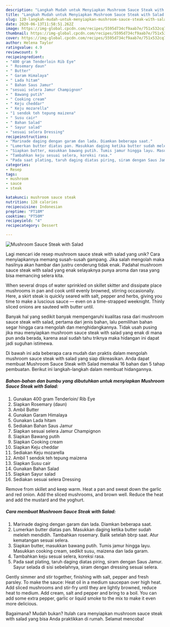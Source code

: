 ```yaml
---
description: "Langkah Mudah untuk Menyiapkan Mushroom Sauce Steak with Salad yang Enak"
title: "Langkah Mudah untuk Menyiapkan Mushroom Sauce Steak with Salad yang Enak"
slug: 120-langkah-mudah-untuk-menyiapkan-mushroom-sauce-steak-with-salad-yang-enak
date: 2020-06-13T11:58:51.262Z
image: https://img-global.cpcdn.com/recipes/5595d734cf9aab7e/751x532cq70/mushroom-sauce-steak-with-salad-foto-resep-utama.jpg
thumbnail: https://img-global.cpcdn.com/recipes/5595d734cf9aab7e/751x532cq70/mushroom-sauce-steak-with-salad-foto-resep-utama.jpg
cover: https://img-global.cpcdn.com/recipes/5595d734cf9aab7e/751x532cq70/mushroom-sauce-steak-with-salad-foto-resep-utama.jpg
author: Helena Taylor
ratingvalue: 4.9
reviewcount: 9
recipeingredient:
- "400 gram Tenderloin Rib Eye"
- " Rosemary daun"
- " Butter"
- " Garam Himalaya"
- " Lada hitam"
- " Bahan Saus Jamur"
- "sesuai selera Jamur Champignon"
- " Bawang putih"
- " Cooking cream"
- " Keju cheddar"
- " Keju mozarella"
- "1 sendok teh tepung maizena"
- " Susu cair"
- " Bahan Salad"
- " Sayur salad"
- "sesuai selera Dressing"
recipeinstructions:
- "Marinade daging dengan garam dan lada. Diamkan beberapa saat."
- "Lumerkan butter diatas pan. Masukkan daging ketika butter sudah meleleh mendidih. Tambahkan rosemary. Balik setelah bbrp saat. Atur kematangan sesuai selera."
- "Siapkan butter, masukkan bawang putih. Tumis jamur hingga layu. Masukkan cooking cream, sedikit susu, maizena dan lada garam."
- "Tambahkan keju sesuai selera, koreksi rasa."
- "Pada saat plating, taruh daging diatas piring, siram dengan Saus Jamur. Sayur selada di sisi sebelahnya, siram dengan dressing sesuai selera."
categories:
- Resep
tags:
- mushroom
- sauce
- steak

katakunci: mushroom sauce steak 
nutrition: 128 calories
recipecuisine: Indonesian
preptime: "PT18M"
cooktime: "PT50M"
recipeyield: "4"
recipecategory: Dessert

---
```



![Mushroom Sauce Steak with Salad](https://img-global.cpcdn.com/recipes/5595d734cf9aab7e/751x532cq70/mushroom-sauce-steak-with-salad-foto-resep-utama.jpg)

Lagi mencari ide resep mushroom sauce steak with salad yang unik? Cara menyiapkannya memang susah-susah gampang. Jika salah mengolah maka hasilnya akan hambar dan justru cenderung tidak enak. Padahal mushroom sauce steak with salad yang enak selayaknya punya aroma dan rasa yang bisa memancing selera kita.

When several drops of water sprinkled on skillet skitter and dissipate place mushrooms in pan and cook until evenly browned, stirring occasionally. Here, a skirt steak is quickly seared with salt, pepper and herbs, giving you time to make a luscious sauce — even on a time-strapped weeknight. Thinly sliced onions are sauteed with butter until.

Banyak hal yang sedikit banyak mempengaruhi kualitas rasa dari mushroom sauce steak with salad, pertama dari jenis bahan, lalu pemilihan bahan segar hingga cara mengolah dan menghidangkannya. Tidak usah pusing jika mau menyiapkan mushroom sauce steak with salad yang enak di mana pun anda berada, karena asal sudah tahu triknya maka hidangan ini dapat jadi suguhan istimewa.


Di bawah ini ada beberapa cara mudah dan praktis dalam mengolah mushroom sauce steak with salad yang siap dikreasikan. Anda dapat membuat Mushroom Sauce Steak with Salad memakai 16 bahan dan 5 tahap pembuatan. Berikut ini langkah-langkah dalam membuat hidangannya.

<!--inarticleads1-->

##### Bahan-bahan dan bumbu yang dibutuhkan untuk menyiapkan Mushroom Sauce Steak with Salad:

1. Gunakan 400 gram Tenderloin/ Rib Eye
1. Siapkan  Rosemary (daun)
1. Ambil  Butter
1. Gunakan  Garam Himalaya
1. Gunakan  Lada hitam
1. Sediakan  Bahan Saus Jamur
1. Siapkan sesuai selera Jamur Champignon
1. Siapkan  Bawang putih
1. Siapkan  Cooking cream
1. Siapkan  Keju cheddar
1. Sediakan  Keju mozarella
1. Ambil 1 sendok teh tepung maizena
1. Siapkan  Susu cair
1. Gunakan  Bahan Salad
1. Siapkan  Sayur salad
1. Sediakan sesuai selera Dressing


Remove from skillet and keep warm. Heat a pan and sweat down the garlic and red onion. Add the sliced mushrooms, and brown well. Reduce the heat and add the mustard and the yoghurt. 

<!--inarticleads2-->

##### Cara membuat Mushroom Sauce Steak with Salad:

1. Marinade daging dengan garam dan lada. Diamkan beberapa saat.
1. Lumerkan butter diatas pan. Masukkan daging ketika butter sudah meleleh mendidih. Tambahkan rosemary. Balik setelah bbrp saat. Atur kematangan sesuai selera.
1. Siapkan butter, masukkan bawang putih. Tumis jamur hingga layu. Masukkan cooking cream, sedikit susu, maizena dan lada garam.
1. Tambahkan keju sesuai selera, koreksi rasa.
1. Pada saat plating, taruh daging diatas piring, siram dengan Saus Jamur. Sayur selada di sisi sebelahnya, siram dengan dressing sesuai selera.


Gently simmer and stir together, finishing with salt, pepper and fresh parsley. To make the sauce: Heat oil in a medium saucepan over high heat. Add sliced mushrooms and stir-fry until they are lightly browned, reduce heat to medium. Add cream, salt and pepper and bring to a boil. You can add some extra pepper, garlic or liquid smoke to the mix to make it even more delicious. 

Bagaimana? Mudah bukan? Itulah cara menyiapkan mushroom sauce steak with salad yang bisa Anda praktikkan di rumah. Selamat mencoba!
